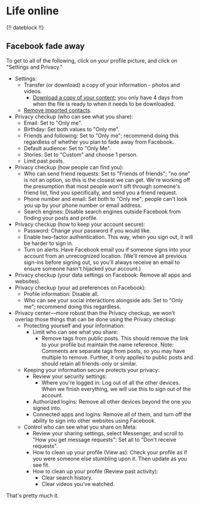 # Life online

{!! dateblock !!}

## Facebook fade away

To get to all of the following, click on your profile picture, and click on "Settings and Privacy."

- Settings: 
	- Transfer (or download) a copy of your information - photos and videos.
		- [Download a copy of your content](https://www.facebook.com/help/212802592074644); you only have 4 days from when the file is ready to when it needs to be downloaded.
	- [Remove imported contacts](https://www.facebook.com/mobile/messenger/contacts/).
- Privacy checkup (who can see what you share):
	- Email: Set to "Only me".
	- Birthday: Set both values to "Only me".
	- Friends and following: Set to "Only me"; recommend doing this regardless of whether you plan to fade away from Facebook.
	- Default audience: Set to "Only Me".
	- Stories: Set to "Custom" and choose 1 person.
	- Limit past posts.
- Privacy checkup (how people can find you):
	- Who can send friend requests: Set to "Friends of friends"; "no one" is not an option, so this is the closest we can get. We're working off the presumption that most people won't sift through someone's friend list, find you specifically, and send you a friend request.
	- Phone number and email: Set both to "Only me"; people can't look you up by your phone number or email address.
	- Search engines: Disable search engines outside Facebook from finding your posts and profile.
- Privacy checkup (how to keep your account secure):
	- Password: Change your password if you would like.
	- Enable two-factor authentication. This way, when you sign out, it will be harder to sign in.
	- Turn on alerts: Have Facebook email you if someone signs into your account from an unrecognized location. (We'll remove all previous sign-ins before signing out, so you'll always receive an email to ensure someone hasn't hijacked your account.)
- Privacy checkup (your data settings on Facebook: Remove all apps and websites).
- Privacy checkup (your ad preferences on Facebook):
	- Profile information: Disable all.
	- Who can see your social interactions alongside ads: Set to "Only me"; recommend doing this regardless.
- Privacy center—more robust than the Privacy checkup, we won't overlap those things that can be done using the Privacy checkup:
	- Protecting yourself and your information:
		- Limit who can see what you share: 
			- Remove tags from public posts. This should remove the link to your profile but maintain the name reference. Note: Comments are separate tags from posts, so you may have multiple to remove. Further, it only applies to public posts and should retain all friends-only or similar.
	- Keeping your information secure protects your privacy:
		- Review your security settings:
			- Where you're logged in: Log out of all the other devices. When we finish everything, we will use this to sign out of the account.
		- Authorized logins: Remove all other devices beyond the one you signed into.
		- Connected apps and logins: Remove all of them, and turn off the ability to sign into other websites using Facebook.
	- Control who can see what you share on Meta:
		- Review your sharing settings, select Messenger, and scroll to "How you get message requests": Set all to "Don't receive requests".
		- How to clean up your profile (View as): Check your profile as if you were someone else stumbling upon it. Then update as you see fit.
		- How to clean up your profile (Review past activity): 
			- Clear search history.
			- Clear videos you've watched.

That's pretty much it.

